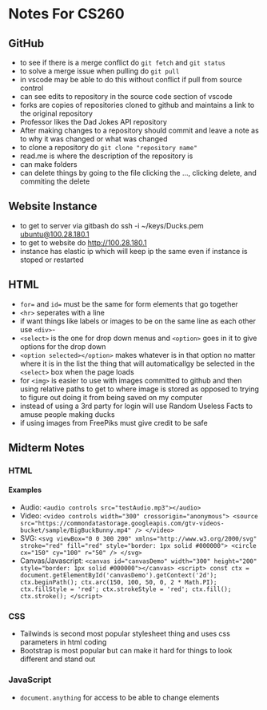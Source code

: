 # Notes For CS260
## GitHub
- to see if there is a merge conflict do `git fetch` and `git status`
- to solve a merge issue when pulling do `git pull`
- in vscode may be able to do this without conflict if pull from source control
- can see edits to repository in the source code section of vscode
- forks are copies of repositories cloned to github and maintains a link to the original repository
- Professor likes the Dad Jokes API repository
- After making changes to a repository should commit and leave a note as to why it was changed or what was changed
- to clone a repository do `git clone "repository name"`
- read.me is where the description of the repository is
- can make folders
- can delete things by going to the file clicking the ..., clicking delete, and commiting the delete

## Website Instance
- to get to server via gitbash do ssh -i ~/keys/Ducks.pem ubuntu@100.28.180.1
- to get to website do http://100.28.180.1
- instance has elastic ip which will keep ip the same even if instance is stoped or restarted

## HTML
- `for=` and `id=` must be the same for form elements that go together
- `<hr>` seperates with a line
- if want things like labels or images to be on the same line as each other use `<div>`-
- `<select>` is the one for drop down menus and `<option>` goes in it to give options for the drop down
- `<option selected></option>` makes whatever is in that option no matter where it is in the list the thing that will automaticallgy be selected in the `<select>` box when the page loads
- for `<img>` is easier to use with images committed to github and then using relative paths to get to where image is stored as opposed to trying to figure out doing it from being saved on my computer
- instead of using a 3rd party for login will use Random Useless Facts to amuse people making ducks
- if using images from FreePiks must give credit to be safe

## Midterm Notes
### HTML
#### Examples
- Audio: `<audio controls src="testAudio.mp3"></audio>`
- Video: `<video controls width="300" crossorigin="anonymous"> <source src="https://commondatastorage.googleapis.com/gtv-videos-bucket/sample/BigBuckBunny.mp4" />
</video>`
- SVG: `<svg viewBox="0 0 300 200" xmlns="http://www.w3.org/2000/svg" stroke="red" fill="red" style="border: 1px solid #000000">
  <circle cx="150" cy="100" r="50" />
</svg>`
- Canvas/Javascript: `<canvas id="canvasDemo" width="300" height="200" style="border: 1px solid #000000"></canvas> <script> const ctx = document.getElementById('canvasDemo').getContext('2d'); ctx.beginPath(); ctx.arc(150, 100, 50, 0, 2 * Math.PI); ctx.fillStyle = 'red'; ctx.strokeStyle = 'red'; ctx.fill(); ctx.stroke(); </script>`

### CSS
- Tailwinds is second most popular stylesheet thing and uses css parameters in html coding
- Bootstrap is most popular but can make it hard for things to look different and stand out

### JavaScript
- `document.anything` for access to be able to change elements
